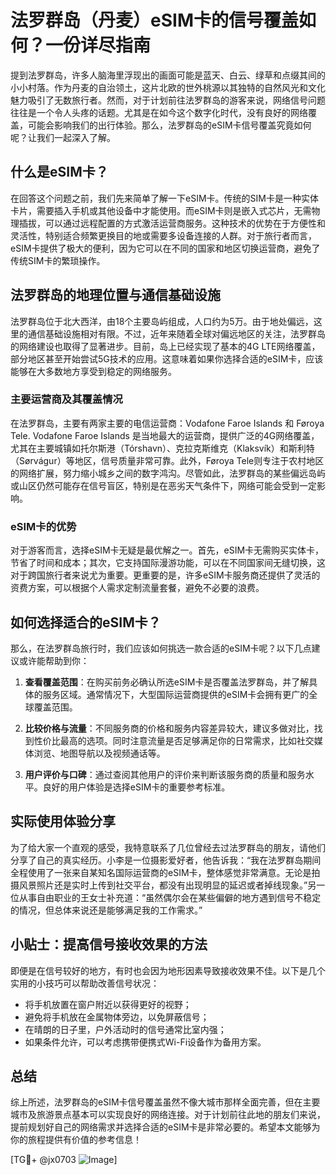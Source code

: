 # 法罗群岛（丹麦）eSIM卡的信号覆盖如何？一份详尽指南

提到法罗群岛，许多人脑海里浮现出的画面可能是蓝天、白云、绿草和点缀其间的小小村落。作为丹麦的自治领土，这片北欧的世外桃源以其独特的自然风光和文化魅力吸引了无数旅行者。然而，对于计划前往法罗群岛的游客来说，网络信号问题往往是一个令人头疼的话题。尤其是在如今这个数字化时代，没有良好的网络覆盖，可能会影响我们的出行体验。那么，法罗群岛的eSIM卡信号覆盖究竟如何呢？让我们一起深入了解。

## 什么是eSIM卡？

在回答这个问题之前，我们先来简单了解一下eSIM卡。传统的SIM卡是一种实体卡片，需要插入手机或其他设备中才能使用。而eSIM卡则是嵌入式芯片，无需物理插拔，可以通过远程配置的方式激活运营商服务。这种技术的优势在于方便性和灵活性，特别适合频繁更换目的地或需要多设备连接的人群。对于旅行者而言，eSIM卡提供了极大的便利，因为它可以在不同的国家和地区切换运营商，避免了传统SIM卡的繁琐操作。

## 法罗群岛的地理位置与通信基础设施

法罗群岛位于北大西洋，由18个主要岛屿组成，人口约为5万。由于地处偏远，这里的通信基础设施相对有限。不过，近年来随着全球对偏远地区的关注，法罗群岛的网络建设也取得了显著进步。目前，岛上已经实现了基本的4G LTE网络覆盖，部分地区甚至开始尝试5G技术的应用。这意味着如果你选择合适的eSIM卡，应该能够在大多数地方享受到稳定的网络服务。

### 主要运营商及其覆盖情况

在法罗群岛，主要有两家主要的电信运营商：Vodafone Faroe Islands 和 Føroya Tele. Vodafone Faroe Islands 是当地最大的运营商，提供广泛的4G网络覆盖，尤其在主要城镇如托尔斯港（Tórshavn）、克拉克斯维克（Klaksvík）和斯利特（Sørvágur）等地区，信号质量非常可靠。此外，Føroya Tele则专注于农村地区的网络扩展，努力缩小城乡之间的数字鸿沟。尽管如此，法罗群岛的某些偏远岛屿或山区仍然可能存在信号盲区，特别是在恶劣天气条件下，网络可能会受到一定影响。

### eSIM卡的优势

对于游客而言，选择eSIM卡无疑是最优解之一。首先，eSIM卡无需购买实体卡，节省了时间和成本；其次，它支持国际漫游功能，可以在不同国家间无缝切换，这对于跨国旅行者来说尤为重要。更重要的是，许多eSIM卡服务商还提供了灵活的资费方案，可以根据个人需求定制流量套餐，避免不必要的浪费。

## 如何选择适合的eSIM卡？

那么，在法罗群岛旅行时，我们应该如何挑选一款合适的eSIM卡呢？以下几点建议或许能帮助到你：

1. **查看覆盖范围**：在购买前务必确认所选eSIM卡是否覆盖法罗群岛，并了解具体的服务区域。通常情况下，大型国际运营商提供的eSIM卡会拥有更广的全球覆盖范围。
   
2. **比较价格与流量**：不同服务商的价格和服务内容差异较大，建议多做对比，找到性价比最高的选项。同时注意流量是否足够满足你的日常需求，比如社交媒体浏览、地图导航以及视频通话等。

3. **用户评价与口碑**：通过查阅其他用户的评价来判断该服务商的质量和服务水平。良好的用户体验是选择eSIM卡的重要参考标准。

## 实际使用体验分享

为了给大家一个直观的感受，我特意联系了几位曾经去过法罗群岛的朋友，请他们分享了自己的真实经历。小李是一位摄影爱好者，他告诉我：“我在法罗群岛期间全程使用了一张来自某知名国际运营商的eSIM卡，整体感觉非常满意。无论是拍摄风景照片还是实时上传到社交平台，都没有出现明显的延迟或者掉线现象。”另一位从事自由职业的王女士补充道：“虽然偶尔会在某些偏僻的地方遇到信号不稳定的情况，但总体来说还是能够满足我的工作需求。”

## 小贴士：提高信号接收效果的方法

即便是在信号较好的地方，有时也会因为地形因素导致接收效果不佳。以下是几个实用的小技巧可以帮助改善信号状况：
- 将手机放置在窗户附近以获得更好的视野；
- 避免将手机放在金属物体旁边，以免屏蔽信号；
- 在晴朗的日子里，户外活动时的信号通常比室内强；
- 如果条件允许，可以考虑携带便携式Wi-Fi设备作为备用方案。

## 总结

综上所述，法罗群岛的eSIM卡信号覆盖虽然不像大城市那样全面完善，但在主要城市及旅游景点基本可以实现良好的网络连接。对于计划前往此地的朋友们来说，提前规划好自己的网络需求并选择合适的eSIM卡是非常必要的。希望本文能够为你的旅程提供有价值的参考信息！

[TG💪+ @jx0703 ![Image](https://github.com/user-attachments/assets/dbca1d08-cadb-493c-b0ec-ad6f7a83f270)]